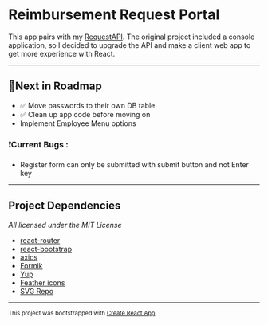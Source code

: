 # Reimbursement Request Portal

This app pairs with my [RequestAPI](https://github.com/briannarenni/RequestAPI). The original project included a console application, so I decided to upgrade the API and make a client web app to get more experience with React.

---

## 📍Next in Roadmap

- ✅ Move passwords to their own DB table
- ✅ Clean up app code before moving on
- Implement Employee Menu options

### ❗️Current Bugs :

- Register form can only be submitted with submit button and not Enter key

---

## Project Dependencies

_All licensed under the MIT License_

- [react-router](https://reactrouter.com/)
- [react-bootstrap](https://react-bootstrap.github.io/)
- [axios](https://axios-http.com/)
- [Formik](https://formik.org/)
- [Yup](https://github.com/jquense/yup)
- [Feather icons](https://feathericons.com/)
- [SVG Repo](https://www.svgrepo.com)

---

<small>This project was bootstrapped with [Create React App](https://github.com/facebook/create-react-app).</small>
